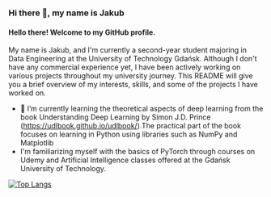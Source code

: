### Hi there 👋, my name is Jakub
#### Hello there! Welcome to my GitHub profile. 
My name is Jakub, and I'm currently a second-year student majoring in Data Engineering at the University of Technology Gdańsk. Although I don't have any commercial experience yet, I have been actively working on various projects throughout my university journey. This README will give you a brief overview of my interests, skills, and some of the projects I have worked on.


- 🌱 I’m currently learning the theoretical aspects of deep learning from the book Understanding Deep Learning by Simon J.D. Prince (https://udlbook.github.io/udlbook/).The practical part of the book focuses on learning in Python using libraries such as NumPy and Matplotlib
- I'm familiarizing myself with the basics of PyTorch through courses on Udemy and Artificial Intelligence classes offered at the Gdańsk University of Technology.


[![Top Langs](https://github-readme-stats.vercel.app/api/top-langs/?username=Machmurka)](https://github.com/anuraghazra/github-readme-stats)

